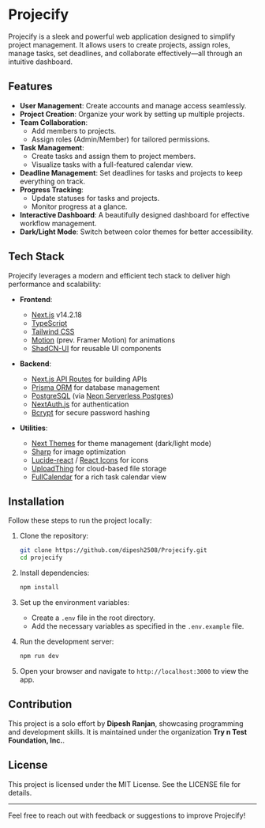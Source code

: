 # Projecify

Projecify is a sleek and powerful web application designed to simplify project management. It allows users to create projects, assign roles, manage tasks, set deadlines, and collaborate effectively—all through an intuitive dashboard.

## Features
- **User Management**: Create accounts and manage access seamlessly.
- **Project Creation**: Organize your work by setting up multiple projects.
- **Team Collaboration**:
  - Add members to projects.
  - Assign roles (Admin/Member) for tailored permissions.
- **Task Management**:
  - Create tasks and assign them to project members.
  - Visualize tasks with a full-featured calendar view.
- **Deadline Management**: Set deadlines for tasks and projects to keep everything on track.
- **Progress Tracking**:
  - Update statuses for tasks and projects.
  - Monitor progress at a glance.
- **Interactive Dashboard**: A beautifully designed dashboard for effective workflow management.
- **Dark/Light Mode**: Switch between color themes for better accessibility.

## Tech Stack
Projecify leverages a modern and efficient tech stack to deliver high performance and scalability:

- **Frontend**:
  - [Next.js](https://nextjs.org/) v14.2.18
  - [TypeScript](https://www.typescriptlang.org/)
  - [Tailwind CSS](https://tailwindcss.com/)
  - [Motion](https://motion.dev/) (prev. Framer Motion) for animations
  - [ShadCN-UI](https://shadcn.dev/) for reusable UI components

- **Backend**:
  - [Next.js API Routes](https://nextjs.org/docs/app/api-reference) for building APIs
  - [Prisma ORM](https://www.prisma.io/) for database management
  - [PostgreSQL](https://www.postgresql.org/) (via [Neon Serverless Postgres](https://neon.tech/))
  - [NextAuth.js](https://next-auth.js.org/) for authentication
  - [Bcrypt](https://github.com/kelektiv/node.bcrypt.js) for secure password hashing

- **Utilities**:
  - [Next Themes](https://github.com/pacocoursey/next-themes) for theme management (dark/light mode)
  - [Sharp](https://sharp.pixelplumbing.com/) for image optimization
  - [Lucide-react](https://lucide.dev/) / [React Icons](https://react-icons.github.io/react-icons/) for icons
  - [UploadThing](https://uploadthing.com/) for cloud-based file storage
  - [FullCalendar](https://fullcalendar.io/) for a rich task calendar view

## Installation
Follow these steps to run the project locally:

1. Clone the repository:
   ```bash
   git clone https://github.com/dipesh2508/Projecify.git
   cd projecify
   ```

2. Install dependencies:
   ```bash
   npm install
   ```

3. Set up the environment variables:
   - Create a `.env` file in the root directory.
   - Add the necessary variables as specified in the `.env.example` file.

4. Run the development server:
   ```bash
   npm run dev
   ```

5. Open your browser and navigate to `http://localhost:3000` to view the app.

## Contribution
This project is a solo effort by **Dipesh Ranjan**, showcasing programming and development skills. It is maintained under the organization **Try n Test Foundation, Inc.**.

## License
This project is licensed under the MIT License. See the LICENSE file for details.

---

Feel free to reach out with feedback or suggestions to improve Projecify!

